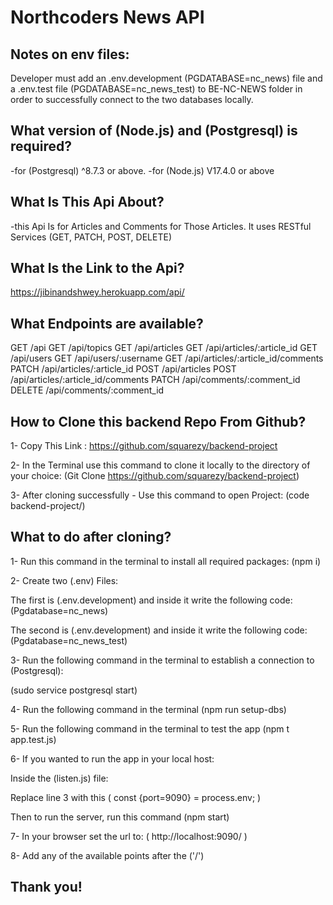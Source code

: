 # Northcoders News API

## Notes on env files:

Developer must add an .env.development (PGDATABASE=nc_news) file and a .env.test file (PGDATABASE=nc_news_test) to BE-NC-NEWS folder in order to successfully connect to the two databases locally.

## What version of (Node.js) and (Postgresql) is required?

-for (Postgresql) ^8.7.3 or above.
-for (Node.js) V17.4.0 or above

## What Is This Api About?

-this Api Is for Articles and Comments for Those Articles. It uses RESTful Services (GET, PATCH, POST, DELETE)

## What Is the Link to the Api?

https://jibinandshwey.herokuapp.com/api/

## What Endpoints are available?

GET /api
GET /api/topics
GET /api/articles
GET /api/articles/:article_id
GET /api/users
GET /api/users/:username
GET /api/articles/:article_id/comments
PATCH /api/articles/:article_id
POST /api/articles
POST /api/articles/:article_id/comments
PATCH /api/comments/:comment_id
DELETE /api/comments/:comment_id

## How to Clone this backend Repo From Github?

1- Copy This Link : https://github.com/squarezy/backend-project

2- In the Terminal use this command to clone it locally to the directory of your choice:
(Git Clone https://github.com/squarezy/backend-project)

3- After cloning successfully - Use this command to open Project:
(code backend-project/)

## What to do after cloning?

1- Run this command in the terminal to install all required packages:
(npm i)

2- Create two (.env) Files:

The first is (.env.development) and inside it write the following code: (Pgdatabase=nc_news)

The second is (.env.development) and inside it write the following code: (Pgdatabase=nc_news_test)

3- Run the following command in the terminal to establish a connection to (Postgresql):

(sudo service postgresql start)

4- Run the following command in the terminal (npm run setup-dbs)

5- Run the following command in the terminal to test the app
(npm t app.test.js)

6- If you wanted to run the app in your local host:

Inside the (listen.js) file:

Replace line 3 with this ( const {port=9090} = process.env; )

Then to run the server, run this command (npm start)

7- In your browser set the url to: ( http://localhost:9090/ )

8- Add any of the available points after the ('/')

## Thank you!
